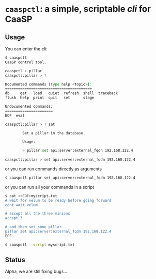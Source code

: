 # `caaspctl`: a simple, scriptable _cli_ for CaaSP

## Usage

You can enter the cli:

```bash
$ caaspctl
CaaSP control tool.

caaspctl > pillar
caaspctl:pillar > ?

Documented commands (type help <topic>):
========================================
db     get   load   quiet  refresh  shell  traceback
flush  help  print  quit   set      stage

Undocumented commands:
======================
EOF  eval

caaspctl:pillar > ? set

        Set a pillar in the database.

        Usage:

        > pillar set api:server:external_fqdn 192.168.122.4
        
caaspctl:pillar > set api:server:external_fqdn 192.168.122.4
```

or you can run commands directly as arguments

```bash
$ caaspctl pillar set api:server:external_fqdn 192.168.122.4
```

or you can run all your commands in a script

```bash
$ cat <<EOF>myscript.txt
# wait for velum to be ready before going forward
cont wait velum

# accept all the three minions
accept 3

# and then set some pillar
pillar set api:server:external_fqdn 192.168.122.4
EOF

$ caaspctl --script myscript.txt
```

## Status

Alpha, we are still fixing bugs...



